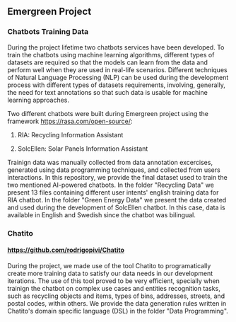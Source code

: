 ## Emergreen Project
### Chatbots Training Data

During the project lifetime two chatbots services have been developed. To train the chatbots using machine learning algorithms, different types of datasets are required so that the models can learn from the data and perform well when they are used in real-life scenarios.
Different techniques of Natural Language Processing (NLP) can be used during the development process with different types of datasets requirements, involving, generally, the need for text annotations so that such data is usable for machine learning approaches.

Two different chatbots were built during Emergreen project using the framework https://rasa.com/open-source/: 
1) RIA: Recycling Information Assistant

2) SolcEllen: Solar Panels Information Assistant

Trainign data was manually collected from data annotation excercises, generated using data programming techniques, and collected from users interactions.
In this repository, we provide the final dataset used to train the two mentioned AI-powered chatbots. In the folder "Recycling Data" we present 13 files containing different user intents' english training data for RIA chatbot.
In the folder "Green Energy Data" we present the data created and used during the development of SolcEllen chatbot. In this case, data is available in English and Swedish since the chatbot was bilingual. 



### Chatito
#### https://github.com/rodrigopivi/Chatito

During the project, we made use of the tool Chatito to programatically create more training data to satisfy our data needs in our development iterations. The use of this tool proved to be very efficient, specially when trainign the chatbot on complex use cases and entities recognition tasks, such as recycling objects and items, types of bins, addresses, streets, and postal codes, within others.
We provide the data generation rules written in Chatito's domain specific language (DSL) in the folder "Data Programming".



